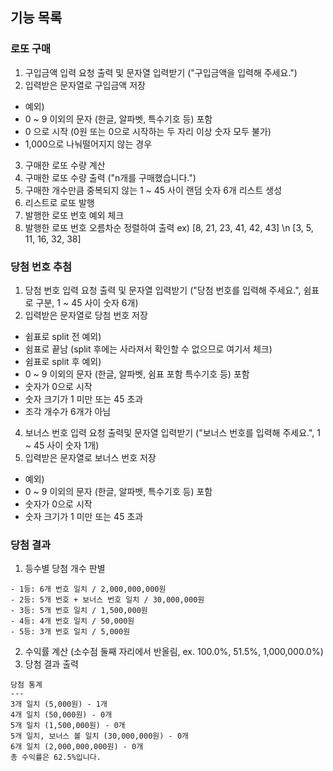 ## 기능 목록

### 로또 구매
1. 구입금액 입력 요청 출력 및 문자열 입력받기 ("구입금액을 입력해 주세요.")
2. 입력받은 문자열로 구입금액 저장
 * 예외)
 * 0 ~ 9 이외의 문자 (한글, 알파벳, 특수기호 등) 포함
 * 0 으로 시작 (0원 또는 0으로 시작하는 두 자리 이상 숫자 모두 불가)
 * 1,000으로 나눠떨어지지 않는 경우 
3. 구매한 로또 수량 계산
4. 구매한 로또 수량 출력 ("n개를 구매했습니다.")
5. 구매한 개수만큼 중복되지 않는 1 ~ 45 사이 랜덤 숫자 6개 리스트 생성
6. 리스트로 로또 발행
7. 발행한 로또 번호 예외 체크
9. 발행한 로또 번호 오름차순 정렬하여 출력 ex) [8, 21, 23, 41, 42, 43] \n [3, 5, 11, 16, 32, 38]

### 당첨 번호 추첨
1. 당첨 번호 입력 요청 출력 및 문자열 입력받기 ("당첨 번호를 입력해 주세요.", 쉼표로 구분, 1 ~ 45 사이 숫자 6개)
2. 입력받은 문자열로 당첨 번호 저장
 * 쉼표로 split 전 예외)
 * 쉼표로 끝남 (split 후에는 사라져서 확인할 수 없으므로 여기서 체크)
 * 쉼표로 split 후 예외)
 * 0 ~ 9 이외의 문자 (한글, 알파벳, 쉼표 포함 특수기호 등) 포함
 * 숫자가 0으로 시작
 * 숫자 크기가 1 미만 또는 45 초과
 * 조각 개수가 6개가 아님
4. 보너스 번호 입력 요청 출력및 문자열 입력받기 ("보너스 번호를 입력해 주세요.", 1 ~ 45 사이 숫자 1개)
5. 입력받은 문자열로 보너스 번호 저장
 * 예외)
 * 0 ~ 9 이외의 문자 (한글, 알파벳, 특수기호 등) 포함
 * 숫자가 0으로 시작
 * 숫자 크기가 1 미만 또는 45 초과

### 당첨 결과
1. 등수별 당첨 개수 판별
```
- 1등: 6개 번호 일치 / 2,000,000,000원
- 2등: 5개 번호 + 보너스 번호 일치 / 30,000,000원
- 3등: 5개 번호 일치 / 1,500,000원
- 4등: 4개 번호 일치 / 50,000원
- 5등: 3개 번호 일치 / 5,000원
```
2. 수익률 계산 (소수점 둘째 자리에서 반올림, ex. 100.0%, 51.5%, 1,000,000.0%)
3. 당첨 결과 출력
```
당첨 통계
---
3개 일치 (5,000원) - 1개
4개 일치 (50,000원) - 0개
5개 일치 (1,500,000원) - 0개
5개 일치, 보너스 볼 일치 (30,000,000원) - 0개
6개 일치 (2,000,000,000원) - 0개
총 수익률은 62.5%입니다.
```